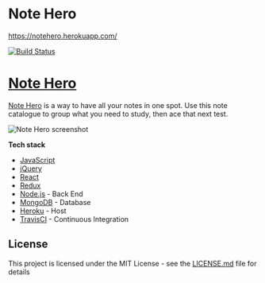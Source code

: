 # Note Hero
https://notehero.herokuapp.com/

[![Build Status](https://travis-ci.org/joncancode/flashcards.svg?branch=master)](https://travis-ci.org/joncancode/flashcards)

# [Note Hero](https://notehero.herokuapp.com/)
[Note Hero](https://myrex.herokuapp.com/) is a way to have all your notes in one spot. Use this note catalogue to group what you need to study, then ace that next test.

![Note Hero screenshot](/images/note-hero.gif?raw=true "Note Hero")

**Tech stack**
* [JavaScript](https://stackoverflow.com/questions/tagged/javascript) 
* [jQuery](https://jquery.com/) 
* [React](https://reactjs.org/)
* [Redux](redux.js.org/)
* [Node.js](https://nodejs.org/en/docs/) - Back End
* [MongoDB](https://docs.mongodb.com/) - Database
* [Heroku](https://www.heroku.com//) - Host
* [TravisCI](https://travis-ci.org/joncancode/flashcards) - Continuous Integration

## License
This project is licensed under the MIT License - see the [LICENSE.md](LICENSE.md) file for details